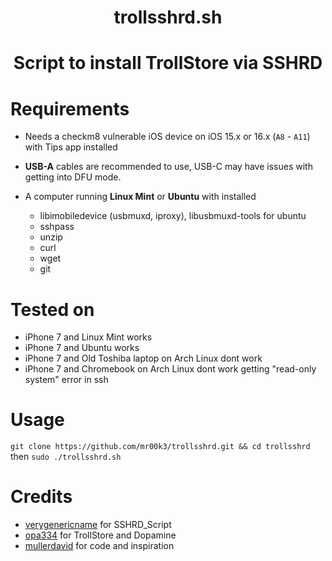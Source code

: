 <h1 align="center">trollsshrd.sh<h1>

<p align="center">Script to install TrollStore via SSHRD</p>


# Requirements
- Needs a checkm8 vulnerable iOS device on iOS 15.x or 16.x (`A8` - `A11`) with Tips app installed

- **USB-A** cables are recommended to use, USB-C may have issues with getting into DFU mode.

- A computer running **Linux Mint** or **Ubuntu** with installed 
    - libimobiledevice (usbmuxd, iproxy), libusbmuxd-tools for ubuntu
    - sshpass
    - unzip
    - curl
    - wget
    - git

# Tested on

- iPhone 7 and Linux Mint works
- iPhone 7 and Ubuntu works
- iPhone 7 and Old Toshiba laptop on Arch Linux dont work
- iPhone 7 and Chromebook on Arch Linux dont work getting "read-only system" error in ssh

# Usage

`git clone https://github.com/mr00k3/trollsshrd.git && cd trollsshrd` then `sudo ./trollsshrd.sh`

# Credits
- [verygenericname](https://github.com/verygenericname) for SSHRD_Script
- [opa334](https://github.com/opa334) for TrollStore and Dopamine
- [mullerdavid](https://www.reddit.com/r/jailbreak/comments/18ftdhr/trollstore_with_sshrd/) for code and inspiration